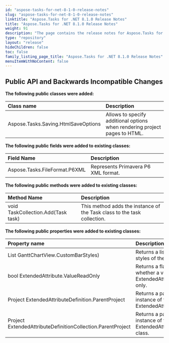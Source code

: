 ```yaml
---
id: "aspose-tasks-for-net-8-1-0-release-notes"
slug: "aspose-tasks-for-net-8-1-0-release-notes"
linktitle: "Aspose.Tasks for .NET 8.1.0 Release Notes"
title: "Aspose.Tasks for .NET 8.1.0 Release Notes"
weight: 91
description: "The page contains the release notes for Aspose.Tasks for .NET 8.1.0."
type: "repository"
layout: "release"
hideChildren: false
toc: false
family_listing_page_title: "Aspose.Tasks for .NET 8.1.0 Release Notes"
menuItemWithNoContent: false
---
```


## **Public API and Backwards Incompatible Changes**

**The following public classes were added:**

|**Class name**|**Description**|
| :- | :- |
|Aspose.Tasks.Saving.HtmlSaveOptions |Allows to specify additional options when rendering project pages to HTML. |

**The following public fields were added to existing classes:**

|**Field Name**|**Description**|
| :- | :- |
|Aspose.Tasks.FileFormat.P6XML |Represents Primavera P6 XML format. |

**The following public methods were added to existing classes:**

|**Method Name**|**Description**|
| :- | :- |
|void TaskCollection.Add(Task task) |This method adds the instance of the Task class to the task collection. |

**The following public properties were added to existing classes:**

|**Property name**|**Description**|
| :- | :- |
|List<GanttBarStyle> GanttChartView.CustomBarStyles) |Returns a list of custom Gantt bar styles of the Gantt Chart view. |
|bool ExtendedAttribute.ValueReadOnly |Returns a flag which determines whether a value of the ExtendedAttribute instance is read-only. |
|Project ExtendedAttributeDefinition.ParentProject |Returns a parent project for the instance of the ExtendedAttributeDefinition class. |
|Project ExtendedAttributeDefinitionCollection.ParentProject |Returns a parent project for the instance of the ExtendedAttributeDefinitionCollection class. |

